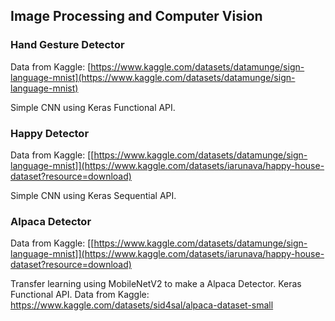 ## Image Processing and Computer Vision

### Hand Gesture Detector
Data from Kaggle: [https://www.kaggle.com/datasets/datamunge/sign-language-mnist](https://www.kaggle.com/datasets/datamunge/sign-language-mnist)

Simple CNN using Keras Functional API.

### Happy Detector
Data from Kaggle: [[https://www.kaggle.com/datasets/datamunge/sign-language-mnist]](https://www.kaggle.com/datasets/iarunava/happy-house-dataset?resource=download)

Simple CNN using Keras Sequential API.

### Alpaca Detector
Data from Kaggle: [[https://www.kaggle.com/datasets/datamunge/sign-language-mnist]](https://www.kaggle.com/datasets/iarunava/happy-house-dataset?resource=download)

Transfer learning using MobileNetV2 to make a Alpaca Detector.
Keras Functional API. Data from Kaggle: https://www.kaggle.com/datasets/sid4sal/alpaca-dataset-small
